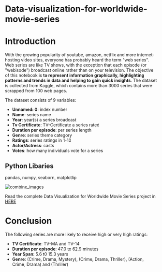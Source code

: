 # Data-visualization-for-worldwide-movie-series

# **Introduction**
With the growing popularity of youtube, amazon, netflix and more internet-hosting video sites, everyone has probably heard the term "web series". Web series are like TV shows, with the exception that each episode (or "webisode") broadcast online rather than on your television. The objective of this notebook is **to represent information graphically, highlighting patterns and trends in data and helping to gain quick insights**. The dataset is collected from Kaggle, which contains  more than 3000 series that were scrapped from 100 web pages.


The dataset consists of 9 variables:
* **Unnamed: 0**: index number
* **Name**: series name
* **Year**: year(s) a series broadcast
* **Tv Certificate**: TV-Certificate a series rated        
* **Duration per episode**: per series length  
* **Genre**: series theme category                
* **Ratings**: series ratings in 1-10                
* **Actor/Actress**: casts          
* **Votes**: how many individuals vote for a series 


## **Python Libaries**
pandas, numpy, seaborn, matplotlip

![combine_images](https://user-images.githubusercontent.com/118715799/210947703-b2e2d4f5-6c59-434d-83ee-9664b23df80e.jpg)

Read the complete Data Visualization for Worldwide Movie Series project in [HERE](https://github.com/seuwenfei/Data-visualization-for-worldwide-movie-series/blob/main/data-visualization-for-worldwide-movie-series.ipynb)

# **Conclusion**
The following series are more likely to receive high or very high ratings:
* **TV Certificate**: TV-MA and TV-14 
* **Duration per episode**: 47.0 to 62.9 minutes
* **Year Span**: 5.6 t0 15.3 years
* **Genre**: (Crime, Drama, Mystery), (Crime, Drama, Thriller), (Action, Crime, Drama) and (Thriller)
